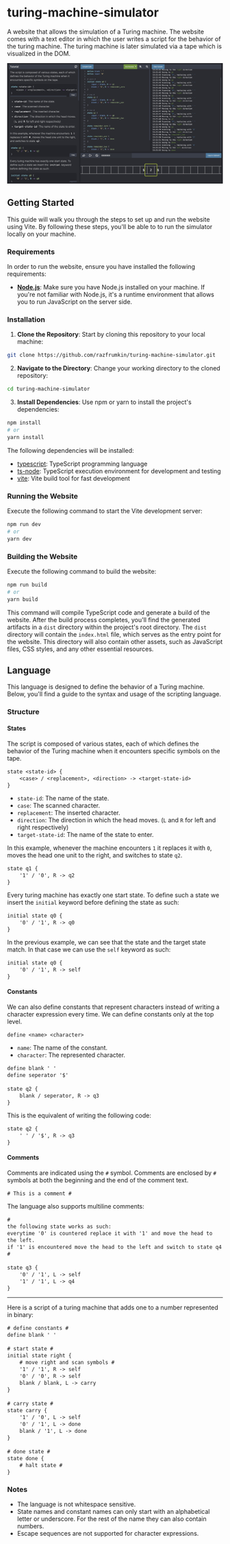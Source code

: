 # turing-machine-simulator

A website that allows the simulation of a Turing machine. The website comes with a text editor in which the user writes a script for the behavior of the turing machine. The turing machine is later simulated via a tape which is visualized in the DOM.

![](https://github.com/razfrumkin/turing-machine-simulator/blob/main/screenshots/website.jpeg?raw=true)

## Getting Started

This guide will walk you through the steps to set up and run the website using Vite. By following these steps, you'll be able to to run the simulator locally on your machine.

### Requirements

In order to run the website, ensure you have installed the following requirements:

- **[Node.js](https://nodejs.org/)**: Make sure you have Node.js installed on your machine. If you're not familiar with Node.js, it's a runtime environment that allows you to run JavaScript on the server side.

### Installation

1. **Clone the Repository**: Start by cloning this repository to your local machine:
```bash
git clone https://github.com/razfrumkin/turing-machine-simulator.git
```

2. **Navigate to the Directory**: Change your working directory to the cloned repository:
```bash
cd turing-machine-simulator
```

3. **Install Dependencies**: Use npm or yarn to install the project's dependencies:
```bash
npm install
# or
yarn install
```
The following dependencies will be installed:
- [typescript](https://www.npmjs.com/package/typescript): TypeScript programming language
- [ts-node](https://www.npmjs.com/package/ts-node): TypeScript execution environment for development and testing
- [vite](https://www.npmjs.com/package/vite): Vite build tool for fast development

### Running the Website

Execute the following command to start the Vite development server:
```bash
npm run dev
# or
yarn dev
```

### Building the Website

Execute the following command to build the website:
```bash
npm run build
# or
yarn build
```
This command will compile TypeScript code and generate a build of the website. After the build process completes, you'll find the generated artifacts in a `dist` directory within the project's root directory.
The `dist` directory will contain the `index.html` file, which serves as the entry point for the website. This directory will also contain other assets, such as JavaScript files, CSS styles, and any other essential resources.

## Language

This language is designed to define the behavior of a Turing machine. Below, you'll find a guide to the syntax and usage of the scripting language.

### Structure

#### States

The script is composed of various states, each of which defines the behavior of the Turing machine when it encounters specific symbols on the tape.
```
state <state-id> {
    <case> / <replacement>, <direction> -> <target-state-id>
}
```
- `state-id`: The name of the state.
- `case`: The scanned character.
- `replacement`: The inserted character.
- `direction`: The direction in which the head moves. (`L` and `R` for left and right respectively)
- `target-state-id`: The name of the state to enter.

In this example, whenever the machine encounters `1` it replaces it with `0`, moves the head one unit to the right, and switches to state `q2`.
```
state q1 {
    '1' / '0', R -> q2
}
```

Every turing machine has exactly one start state. To define such a state we insert the `initial` keyword before defining the state as such:
```
initial state q0 {
    '0' / '1', R -> q0
}
```

In the previous example, we can see that the state and the target state match. In that case we can use the `self` keyword as such:
```
initial state q0 {
    '0' / '1', R -> self
}
```

#### Constants

We can also define constants that represent characters instead of writing a character expression every time. We can define constants only at the top level.
```
define <name> <character>
```
- `name`: The name of the constant.
- `character`: The represented character.

```
define blank ' '
define seperator '$'

state q2 {
    blank / seperator, R -> q3
}
```
This is the equivalent of writing the following code:
```
state q2 {
    ' ' / '$', R -> q3
}
```

#### Comments

Comments are indicated using the `#` symbol. Comments are enclosed by `#` symbols at both the beginning and the end of the comment text.
```
# This is a comment #
```
The language also supports multiline comments:
```
#
the following state works as such:
everytime '0' is countered replace it with '1' and move the head to the left.
if '1' is encountered move the head to the left and switch to state q4
#

state q3 {
    '0' / '1', L -> self
    '1' / '1', L -> q4
}
```

---

Here is a script of a turing machine that adds one to a number represented in binary:
```
# define constants #
define blank ' '

# start state #
initial state right {
    # move right and scan symbols #
    '1' / '1', R -> self
    '0' / '0', R -> self
    blank / blank, L -> carry
}

# carry state #
state carry {
    '1' / '0', L -> self
    '0' / '1', L -> done
    blank / '1', L -> done
}

# done state #
state done {
    # halt state #
}
```

### Notes

- The language is not whitespace sensitive.
- State names and constant names can only start with an alphabetical letter or underscore. For the rest of the name they can also contain numbers.
- Escape sequences are not supported for character expressions.
